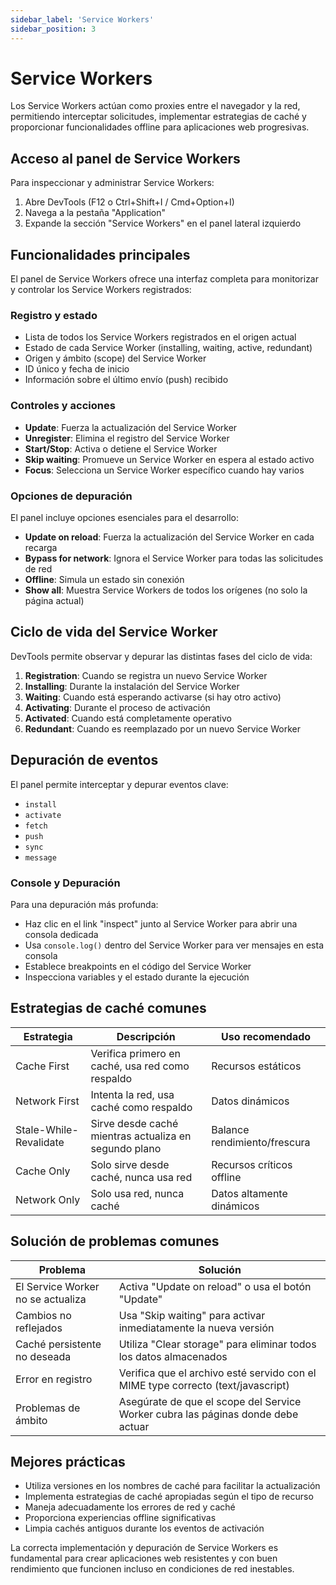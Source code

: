 ```yaml
---
sidebar_label: 'Service Workers'
sidebar_position: 3
---
```


# Service Workers

Los Service Workers actúan como proxies entre el navegador y la red, permitiendo interceptar solicitudes, implementar estrategias de caché y proporcionar funcionalidades offline para aplicaciones web progresivas.

## Acceso al panel de Service Workers

Para inspeccionar y administrar Service Workers:

1. Abre DevTools (F12 o Ctrl+Shift+I / Cmd+Option+I)
2. Navega a la pestaña "Application"
3. Expande la sección "Service Workers" en el panel lateral izquierdo

## Funcionalidades principales

El panel de Service Workers ofrece una interfaz completa para monitorizar y controlar los Service Workers registrados:

### Registro y estado

- Lista de todos los Service Workers registrados en el origen actual
- Estado de cada Service Worker (installing, waiting, active, redundant)
- Origen y ámbito (scope) del Service Worker
- ID único y fecha de inicio
- Información sobre el último envío (push) recibido

### Controles y acciones

- **Update**: Fuerza la actualización del Service Worker
- **Unregister**: Elimina el registro del Service Worker
- **Start/Stop**: Activa o detiene el Service Worker
- **Skip waiting**: Promueve un Service Worker en espera al estado activo
- **Focus**: Selecciona un Service Worker específico cuando hay varios

### Opciones de depuración

El panel incluye opciones esenciales para el desarrollo:

- **Update on reload**: Fuerza la actualización del Service Worker en cada recarga
- **Bypass for network**: Ignora el Service Worker para todas las solicitudes de red
- **Offline**: Simula un estado sin conexión
- **Show all**: Muestra Service Workers de todos los orígenes (no solo la página actual)

## Ciclo de vida del Service Worker

DevTools permite observar y depurar las distintas fases del ciclo de vida:

1. **Registration**: Cuando se registra un nuevo Service Worker
2. **Installing**: Durante la instalación del Service Worker
3. **Waiting**: Cuando está esperando activarse (si hay otro activo)
4. **Activating**: Durante el proceso de activación
5. **Activated**: Cuando está completamente operativo
6. **Redundant**: Cuando es reemplazado por un nuevo Service Worker

## Depuración de eventos

El panel permite interceptar y depurar eventos clave:

- `install`
- `activate`
- `fetch`
- `push`
- `sync`
- `message`

### Console y Depuración

Para una depuración más profunda:

- Haz clic en el link "inspect" junto al Service Worker para abrir una consola dedicada
- Usa `console.log()` dentro del Service Worker para ver mensajes en esta consola
- Establece breakpoints en el código del Service Worker
- Inspecciona variables y el estado durante la ejecución

## Estrategias de caché comunes

| Estrategia | Descripción | Uso recomendado |
|------------|-------------|-----------------|
| Cache First | Verifica primero en caché, usa red como respaldo | Recursos estáticos |
| Network First | Intenta la red, usa caché como respaldo | Datos dinámicos |
| Stale-While-Revalidate | Sirve desde caché mientras actualiza en segundo plano | Balance rendimiento/frescura |
| Cache Only | Solo sirve desde caché, nunca usa red | Recursos críticos offline |
| Network Only | Solo usa red, nunca caché | Datos altamente dinámicos |

## Solución de problemas comunes

| Problema | Solución |
|----------|----------|
| El Service Worker no se actualiza | Activa "Update on reload" o usa el botón "Update" |
| Cambios no reflejados | Usa "Skip waiting" para activar inmediatamente la nueva versión |
| Caché persistente no deseada | Utiliza "Clear storage" para eliminar todos los datos almacenados |
| Error en registro | Verifica que el archivo esté servido con el MIME type correcto (text/javascript) |
| Problemas de ámbito | Asegúrate de que el scope del Service Worker cubra las páginas donde debe actuar |

## Mejores prácticas

- Utiliza versiones en los nombres de caché para facilitar la actualización
- Implementa estrategias de caché apropiadas según el tipo de recurso
- Maneja adecuadamente los errores de red y caché
- Proporciona experiencias offline significativas
- Limpia cachés antiguos durante los eventos de activación

La correcta implementación y depuración de Service Workers es fundamental para crear aplicaciones web resistentes y con buen rendimiento que funcionen incluso en condiciones de red inestables.